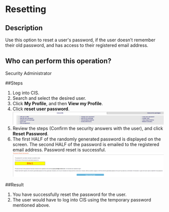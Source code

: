 # Resetting 

## Description
Use this option to reset a user's password, if the user doesn’t remember their old password, and has access to their registered email address.

## Who can perform this operation?
Security Administrator

##Steps
1. Log into CIS.
2. Search and select the desired user.
3. Click **My Profile**, and then **View my Profile**.
4. Click **reset user password**.
![](rp-4.png)
5. Review the steps (Confirm the security answers with the user), and click **Reset Password**.
6. The first HALF of the randomly generated password is displayed on the screen. The second HALF of the password is emailed to the registered email address. Password reset is successful.
![](rp-6.png)

##Result
1. You have successfully reset the password for the user.
2. The user would have to log into CIS using the temporary password mentioned above.

